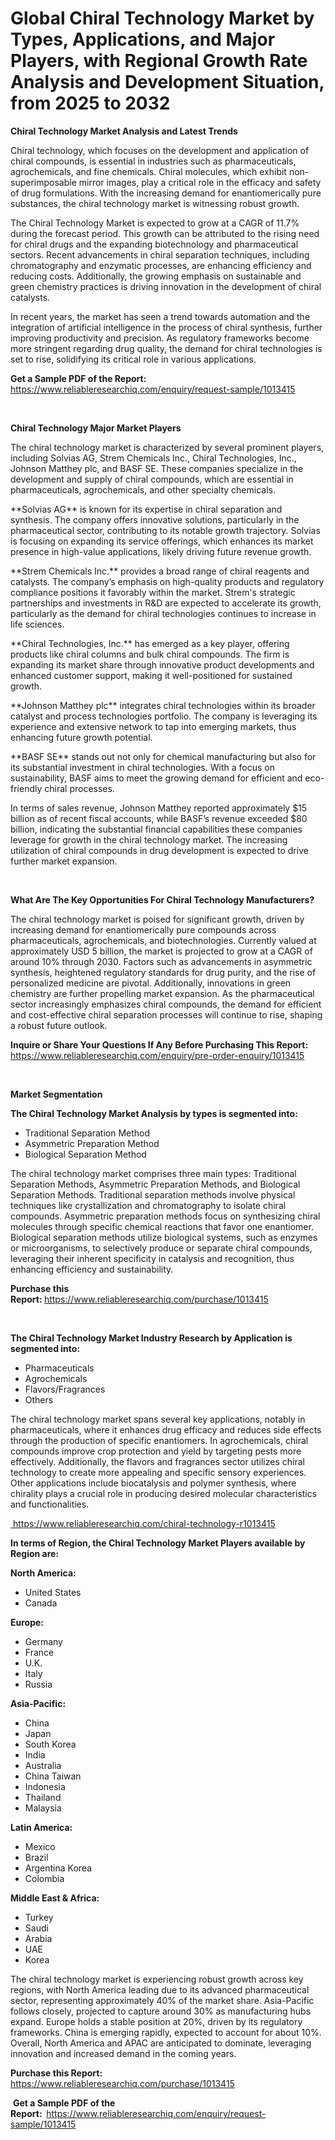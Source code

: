 <p><h1>Global Chiral Technology Market by Types, Applications, and Major Players, with Regional Growth Rate Analysis and Development Situation, from 2025 to 2032</h1></p><p><strong>Chiral Technology Market Analysis and Latest Trends</strong></p>
<p><p>Chiral technology, which focuses on the development and application of chiral compounds, is essential in industries such as pharmaceuticals, agrochemicals, and fine chemicals. Chiral molecules, which exhibit non-superimposable mirror images, play a critical role in the efficacy and safety of drug formulations. With the increasing demand for enantiomerically pure substances, the chiral technology market is witnessing robust growth.</p><p>The Chiral Technology Market is expected to grow at a CAGR of 11.7% during the forecast period. This growth can be attributed to the rising need for chiral drugs and the expanding biotechnology and pharmaceutical sectors. Recent advancements in chiral separation techniques, including chromatography and enzymatic processes, are enhancing efficiency and reducing costs. Additionally, the growing emphasis on sustainable and green chemistry practices is driving innovation in the development of chiral catalysts.</p><p>In recent years, the market has seen a trend towards automation and the integration of artificial intelligence in the process of chiral synthesis, further improving productivity and precision. As regulatory frameworks become more stringent regarding drug quality, the demand for chiral technologies is set to rise, solidifying its critical role in various applications.</p></p>
<p><strong>Get a Sample PDF of the Report:&nbsp;</strong> <a href="https://www.reliableresearchiq.com/enquiry/request-sample/1013415?utm_campaign=1876&utm_medium=2&utm_source=Github&utm_content=ia&utm_term=17042025&utm_id=chiral-technology">https://www.reliableresearchiq.com/enquiry/request-sample/1013415</a></p>
<p>&nbsp;</p>
<p><strong>Chiral Technology Major Market Players</strong></p>
<p><p>The chiral technology market is characterized by several prominent players, including Solvias AG, Strem Chemicals Inc., Chiral Technologies, Inc., Johnson Matthey plc, and BASF SE. These companies specialize in the development and supply of chiral compounds, which are essential in pharmaceuticals, agrochemicals, and other specialty chemicals.</p><p>**Solvias AG** is known for its expertise in chiral separation and synthesis. The company offers innovative solutions, particularly in the pharmaceutical sector, contributing to its notable growth trajectory. Solvias is focusing on expanding its service offerings, which enhances its market presence in high-value applications, likely driving future revenue growth.</p><p>**Strem Chemicals Inc.** provides a broad range of chiral reagents and catalysts. The company’s emphasis on high-quality products and regulatory compliance positions it favorably within the market. Strem's strategic partnerships and investments in R&D are expected to accelerate its growth, particularly as the demand for chiral technologies continues to increase in life sciences.</p><p>**Chiral Technologies, Inc.** has emerged as a key player, offering products like chiral columns and bulk chiral compounds. The firm is expanding its market share through innovative product developments and enhanced customer support, making it well-positioned for sustained growth.</p><p>**Johnson Matthey plc** integrates chiral technologies within its broader catalyst and process technologies portfolio. The company is leveraging its experience and extensive network to tap into emerging markets, thus enhancing future growth potential.</p><p>**BASF SE** stands out not only for chemical manufacturing but also for its substantial investment in chiral technologies. With a focus on sustainability, BASF aims to meet the growing demand for efficient and eco-friendly chiral processes.</p><p>In terms of sales revenue, Johnson Matthey reported approximately $15 billion as of recent fiscal accounts, while BASF’s revenue exceeded $80 billion, indicating the substantial financial capabilities these companies leverage for growth in the chiral technology market. The increasing utilization of chiral compounds in drug development is expected to drive further market expansion.</p></p>
<p>&nbsp;</p>
<p><strong>What Are The Key Opportunities For Chiral Technology Manufacturers?</strong></p>
<p><p>The chiral technology market is poised for significant growth, driven by increasing demand for enantiomerically pure compounds across pharmaceuticals, agrochemicals, and biotechnologies. Currently valued at approximately USD 5 billion, the market is projected to grow at a CAGR of around 10% through 2030. Factors such as advancements in asymmetric synthesis, heightened regulatory standards for drug purity, and the rise of personalized medicine are pivotal. Additionally, innovations in green chemistry are further propelling market expansion. As the pharmaceutical sector increasingly emphasizes chiral compounds, the demand for efficient and cost-effective chiral separation processes will continue to rise, shaping a robust future outlook.</p></p>
<p><strong>Inquire or Share Your Questions If Any Before Purchasing This Report:</strong> <a href="https://www.reliableresearchiq.com/enquiry/pre-order-enquiry/1013415?utm_campaign=1876&utm_medium=2&utm_source=Github&utm_content=ia&utm_term=17042025&utm_id=chiral-technology">https://www.reliableresearchiq.com/enquiry/pre-order-enquiry/1013415</a></p>
<p>&nbsp;</p>
<p><strong>Market Segmentation</strong></p>
<p><strong>The Chiral Technology Market Analysis by types is segmented into:</strong></p>
<p><ul><li>Traditional Separation Method</li><li>Asymmetric Preparation Method</li><li>Biological Separation Method</li></ul></p>
<p><p>The chiral technology market comprises three main types: Traditional Separation Methods, Asymmetric Preparation Methods, and Biological Separation Methods. Traditional separation methods involve physical techniques like crystallization and chromatography to isolate chiral compounds. Asymmetric preparation methods focus on synthesizing chiral molecules through specific chemical reactions that favor one enantiomer. Biological separation methods utilize biological systems, such as enzymes or microorganisms, to selectively produce or separate chiral compounds, leveraging their inherent specificity in catalysis and recognition, thus enhancing efficiency and sustainability.</p></p>
<p><strong>Purchase this Report:&nbsp;</strong><a href="https://www.reliableresearchiq.com/purchase/1013415?utm_campaign=1876&utm_medium=2&utm_source=Github&utm_content=ia&utm_term=17042025&utm_id=chiral-technology">https://www.reliableresearchiq.com/purchase/1013415</a></p>
<p>&nbsp;</p>
<p><strong>The Chiral Technology Market Industry Research by Application is segmented into:</strong></p>
<p><ul><li>Pharmaceuticals</li><li>Agrochemicals</li><li>Flavors/Fragrances</li><li>Others</li></ul></p>
<p><p>The chiral technology market spans several key applications, notably in pharmaceuticals, where it enhances drug efficacy and reduces side effects through the production of specific enantiomers. In agrochemicals, chiral compounds improve crop protection and yield by targeting pests more effectively. Additionally, the flavors and fragrances sector utilizes chiral technology to create more appealing and specific sensory experiences. Other applications include biocatalysis and polymer synthesis, where chirality plays a crucial role in producing desired molecular characteristics and functionalities.</p></p>
<p><a href="https://www.reliableresearchiq.com/chiral-technology-r1013415?utm_campaign=1876&utm_medium=2&utm_source=Github&utm_content=ia&utm_term=17042025&utm_id=chiral-technology">&nbsp;https://www.reliableresearchiq.com/chiral-technology-r1013415</a></p>
<p><strong>In terms of Region, the Chiral Technology Market Players available by Region are:</strong></p>
<p>
    <p> <strong> North America: </strong>
        <ul>
            <li>United States</li>
            <li>Canada</li>
        </ul>
        </p> 
    <p> <strong> Europe: </strong>
        <ul>
            <li>Germany</li>
            <li>France</li>
            <li>U.K.</li>
            <li>Italy</li>
            <li>Russia</li>
        </ul>
        </p> 
    <p> <strong> Asia-Pacific: </strong>
        <ul>
            <li>China</li>
            <li>Japan</li>
            <li>South Korea</li>
            <li>India</li>
            <li>Australia</li>
            <li>China Taiwan</li>
            <li>Indonesia</li>
            <li>Thailand</li>
            <li>Malaysia</li>
        </ul>
        </p> 
    <p> <strong> Latin America: </strong>
        <ul>
            <li>Mexico</li>
            <li>Brazil</li>
            <li>Argentina Korea</li>
            <li>Colombia</li>
        </ul>
        </p> 
    <p> <strong> Middle East & Africa: </strong>
        <ul>
            <li>Turkey</li>
            <li>Saudi</li>
            <li>Arabia</li>
            <li>UAE</li>
            <li>Korea</li>
        </ul>
    </p>
    </p>
<p><p>The chiral technology market is experiencing robust growth across key regions, with North America leading due to its advanced pharmaceutical sector, representing approximately 40% of the market share. Asia-Pacific follows closely, projected to capture around 30% as manufacturing hubs expand. Europe holds a stable position at 20%, driven by its regulatory frameworks. China is emerging rapidly, expected to account for about 10%. Overall, North America and APAC are anticipated to dominate, leveraging innovation and increased demand in the coming years.</p></p>
<p><strong>Purchase this Report: </strong><a href="https://www.reliableresearchiq.com/purchase/1013415?utm_campaign=1876&utm_medium=2&utm_source=Github&utm_content=ia&utm_term=17042025&utm_id=chiral-technology">https://www.reliableresearchiq.com/purchase/1013415</a></p>
<p>&nbsp;<strong>Get a Sample PDF of the Report:&nbsp;&nbsp;</strong><a href="https://www.reliableresearchiq.com/enquiry/request-sample/1013415?utm_campaign=1876&utm_medium=2&utm_source=Github&utm_content=ia&utm_term=17042025&utm_id=chiral-technology">https://www.reliableresearchiq.com/enquiry/request-sample/1013415</a></p>
<p><strong></strong></p>
<p><p></p><p></p><p></p></p>